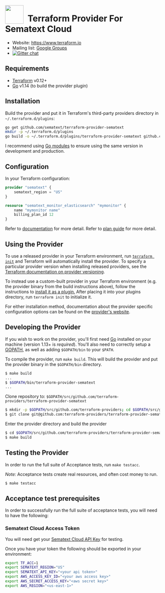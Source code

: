 # <img src="https://sematext.com/wp-content/uploads/2020/09/just-octi-blue.png" valign="bottom" width="60px"/>**&nbsp;&nbsp;Terraform Provider For Sematext Cloud**


- Website: https://www.terraform.io
- Mailing list: [Google Groups](http://groups.google.com/group/terraform-tool)
- [![Gitter chat](https://badges.gitter.im/hashicorp-terraform/Lobby.svg)](https://gitter.im/hashicorp-terraform/Lobby)


Requirements
------------

-	[Terraform](https://www.terraform.io/downloads.html) v0.12+
-	[Go](https://golang.org/doc/install) v1.14 (to build the provider plugin)



Installation
------------

Build the provider and put it in Terraform's third-party providers directory in `~/.terraform.d/plugins`:

```bash
go get github.com/sematext/terraform-provider-sematext
mkdir -p ~/.terraform.d/plugins
go build -o ~/.terraform.d/plugins/terraform-provider-sematext github.com/sematext/terraform-provider-sematext
```

I recommend using [Go modules](https://github.com/golang/go/wiki/Modules) to ensure
using the same version in development and production.

Configuration
------------

In your Terraform configuration:

```terraform
provider "sematext" {
    sematext_region = "US"
}

resource "sematext_monitor_elasticsearch" "mymonitor" {
    name "mymonitor name"
    billing_plan_id 12
}
```

Refer to [documentation](docs/index.md) for more detail.
Refer to [plan guide](docs/guides/plans.md) for more detail.


Using the Provider
----------------------

To use a released provider in your Terraform environment, run [`terraform init`](https://www.terraform.io/docs/commands/init.html) and Terraform will automatically install the provider. To specify a particular provider version when installing released providers, see the [Terraform documentation on provider versioning](https://www.terraform.io/docs/configuration/providers.html#version-provider-versions).

To instead use a custom-built provider in your Terraform environment (e.g. the provider binary from the build instructions above), follow the instructions to [install it as a plugin.](https://www.terraform.io/docs/plugins/basics.html#installing-a-plugin) After placing it into your plugins directory,  run `terraform init` to initialize it.

For either installation method, documentation about the provider specific configuration options can be found on the [provider's website](https://www.terraform.io/docs/providers/aws/index.html).


Developing the Provider
---------------------------

If you wish to work on the provider, you'll first need [Go](http://www.golang.org) installed on your machine (version 1.13+ is *required*). You'll also need to correctly setup a [GOPATH](http://golang.org/doc/code.html#GOPATH), as well as adding `$GOPATH/bin` to your `$PATH`.

To compile the provider, run `make build`. This will build the provider and put the provider binary in the `$GOPATH/bin` directory.

```sh
$ make build
...
$ $GOPATH/bin/terraform-provider-sematext
...
```

Clone repository to: `$GOPATH/src/github.com/terraform-providers/terraform-provider-sematext`

```sh
$ mkdir -p $GOPATH/src/github.com/terraform-providers; cd $GOPATH/src/github.com/terraform-providers
$ git clone git@github.com:terraform-providers/terraform-provider-sematext.git
```

Enter the provider directory and build the provider

```sh
$ cd $GOPATH/src/github.com/terraform-providers/terraform-provider-sematext
$ make build
```



Testing the Provider
---------------------------

In order to run the full suite of Acceptance tests, run `make testacc`.

*Note:* Acceptance tests create real resources, and often cost money to run.

```sh
$ make testacc
```

Acceptance test prerequisites
-----------------------------
In order to successfully run the full suite of acceptance tests, you will need to have the following:


### Sematext Cloud Access Token

You will need get your [Sematext Cloud API Key](https://apps.sematext.com/ui/account/api) for
testing.

Once you have your token the following should be exported in your environment:

````sh
export TF_ACC=1
export SEMATEXT_REGION="US"
export SEMATEXT_API_KEY="<your api token>"
export AWS_ACCESS_KEY_ID="<your aws access key>"
export AWS_SECRET_ACCESS_KEY="<aws secret key>"
export AWS_REGION="<us-east-1>"
````
